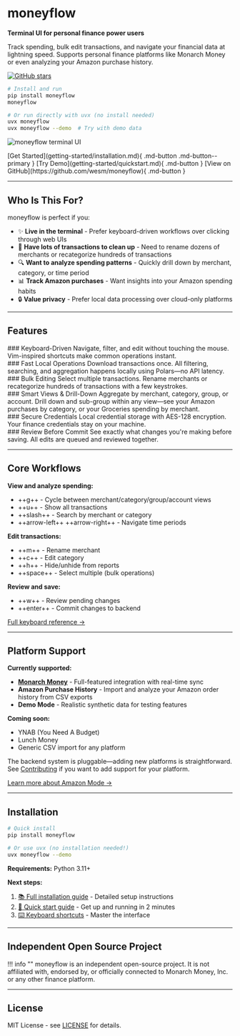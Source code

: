 # moneyflow

**Terminal UI for personal finance power users**

Track spending, bulk edit transactions, and navigate your financial data at lightning speed. Supports personal finance platforms like Monarch Money or even analyzing your Amazon purchase history.

[![GitHub stars](https://img.shields.io/github/stars/wesm/moneyflow?style=social)](https://github.com/wesm/moneyflow/stargazers)

```bash
# Install and run
pip install moneyflow
moneyflow

# Or run directly with uvx (no install needed)
uvx moneyflow
uvx moneyflow --demo  # Try with demo data
```

![moneyflow terminal UI](images/home-screen.png)

<div class="quick-links" markdown>
[Get Started](getting-started/installation.md){ .md-button .md-button--primary }
[Try Demo](getting-started/quickstart.md){ .md-button }
[View on GitHub](https://github.com/wesm/moneyflow){ .md-button }
</div>

---

## Who Is This For?

moneyflow is perfect if you:

- ✨ **Live in the terminal** - Prefer keyboard-driven workflows over clicking through web UIs
- 🚀 **Have lots of transactions to clean up** - Need to rename dozens of merchants or recategorize hundreds of transactions
- 🔍 **Want to analyze spending patterns** - Quickly drill down by merchant, category, or time period
- 📊 **Track Amazon purchases** - Want insights into your Amazon spending habits
- 🔒 **Value privacy** - Prefer local data processing over cloud-only platforms

---

## Features

<div class="feature-grid" markdown>

<div class="feature-card" markdown>
### Keyboard-Driven
Navigate, filter, and edit without touching the mouse. Vim-inspired shortcuts make common operations instant.
</div>

<div class="feature-card" markdown>
### Fast Local Operations
Download transactions once. All filtering, searching, and aggregation happens locally using Polars—no API latency.
</div>

<div class="feature-card" markdown>
### Bulk Editing
Select multiple transactions. Rename merchants or recategorize hundreds of transactions with a few keystrokes.
</div>

<div class="feature-card" markdown>
### Smart Views & Drill-Down
Aggregate by merchant, category, group, or account. Drill down and sub-group within any view—see your Amazon purchases by category, or your Groceries spending by merchant.
</div>

<div class="feature-card" markdown>
### Secure Credentials
Local credential storage with AES-128 encryption. Your finance credentials stay on your machine.
</div>

<div class="feature-card" markdown>
### Review Before Commit
See exactly what changes you're making before saving. All edits are queued and reviewed together.
</div>

</div>

---

## Core Workflows

**View and analyze spending:**

- ++g++ - Cycle between merchant/category/group/account views
- ++u++ - Show all transactions
- ++slash++ - Search by merchant or category
- ++arrow-left++ ++arrow-right++ - Navigate time periods

**Edit transactions:**

- ++m++ - Rename merchant
- ++c++ - Edit category
- ++h++ - Hide/unhide from reports
- ++space++ - Select multiple (bulk operations)

**Review and save:**

- ++w++ - Review pending changes
- ++enter++ - Commit changes to backend

[Full keyboard reference →](guide/keyboard-shortcuts.md)

---

## Platform Support

**Currently supported:**

- **[Monarch Money](https://www.monarchmoney.com/)** - Full-featured integration with real-time sync
- **Amazon Purchase History** - Import and analyze your Amazon order history from CSV exports
- **Demo Mode** - Realistic synthetic data for testing features

**Coming soon:**

- YNAB (You Need A Budget)
- Lunch Money
- Generic CSV import for any platform

The backend system is pluggable—adding new platforms is straightforward. See [Contributing](development/contributing.md) if you want to add support for your platform.

[Learn more about Amazon Mode →](guide/amazon-mode.md)

---

## Installation

```bash
# Quick install
pip install moneyflow

# Or use uvx (no installation needed!)
uvx moneyflow --demo
```

**Requirements:** Python 3.11+

**Next steps:**

1. [📚 Full installation guide](getting-started/installation.md) - Detailed setup instructions
2. [🚀 Quick start guide](getting-started/quickstart.md) - Get up and running in 2 minutes
3. [⌨️ Keyboard shortcuts](guide/keyboard-shortcuts.md) - Master the interface

---

## Independent Open Source Project 

!!! info ""
    moneyflow is an independent open-source project. It is not affiliated with, endorsed by, or officially connected to Monarch Money, Inc. or any other finance platform.

---

## License

MIT License - see [LICENSE](https://github.com/wesm/moneyflow/blob/main/LICENSE) for details.
